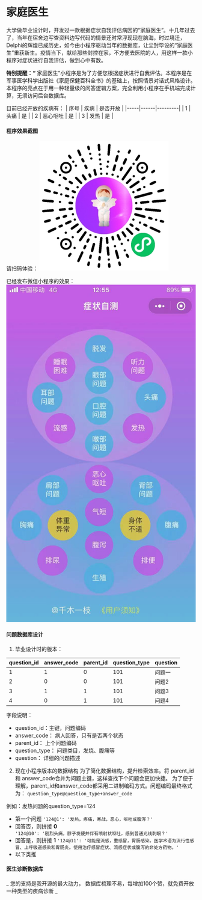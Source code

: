 # 家庭医生
大学做毕业设计时，开发过一款根据症状自我评估病因的“家庭医生”。十几年过去了，当年在宿舍边写查资料边写代码的情景还时常浮现现在脑海，时过境迁，Delphi的辉煌已成历史，如今由小程序驱动当年的数据库，让尘封毕设的“家庭医生”重获新生。疫情当下，献给那些封控在家，不方便去医院的人，用这样一款小程序对症状进行自我评估，做到心中有数。

 **特别提醒：“** 家庭医生”小程序是为了方便您根据症状进行自我评估。本程序是在军事医学科学出版社《家庭保健百科全书》的基础上，按照情景对话式风格设计。 本程序的亮点在于用一种轻量级的问答逻辑方案，完全利用小程序在手机端完成计算，无须访问后台数据库。

目前已经开放的疾病有：
| 序号 | 疾病 | 是否开放 |
|-----|------|---------|
| 1 | 头痛 | 是 |
| 2 | 恶心呕吐 | 是 |
| 3 | 发热 | 是 |

#### 程序效果截图
请扫码体验：
![输入图片说明](assets/gh_cc7fc2538239_344.jpeg)

已经发布微信小程序的效果：
![输入图片说明](assets/WechatIMG197.jpeg)

#### 问题数据库设计

1. 毕业设计时的版本：

| question_id | answer_code | parent_id | question_type | question |
|-------------|-------------|-----------|---------------|----------|
| 1           | 1           | 0         | 101           | 问题一      |
| 2           | 0           | 0         | 101           | 问题2      |
| 3           | 1           | 1         | 101           | 问题3      |
| 4           | 0           | 1         | 101           | 问题4      |

字段说明：

- question_id：主键，问题编码
- answer_code： 病人回答，只有是否两个状态
- parent_id： 上个问题编码
- question_type： 问题类目，发烧、腹痛等
- question：  详细的问题描述


2. 现在小程序版本的数据结构
为了简化数据结构，提升检索效率。将 parent_id 和 answer_code合并为问题主键，这样查找下个问题会更加快捷。
为了便于理解，parent_id和answer_code都采用二进制编码方式。问题编码最终格式为： `question_type@question_type+answer_code`

例如：发热问题的question_type=124
- 第一个问题
`'124@1': '发热，疼痛，寒战，恶心，呕吐或腹泻？'`
- 回答否，则拼接 **0**  
`'124@10': '剧烈头痛，脖子发硬并伴有喷射状呕吐，感到普通光线刺眼？'`
- 回答是，则拼接 **1** 
`'124@11': '可能是流感，重感冒，胃肠感染。医学术语为流行性感冒、上呼吸道感染和胃肠炎。使用治疗感冒症状、流感症状或腹泻的非处方药物。'`
- 以下类推

#### 医生诊断数据库
 _ 您的支持是我开源的最大动力， 数据库梳理不易，每增加100个赞，就免费开放一种类型的疾病诊断 _ 

